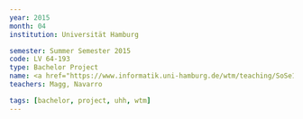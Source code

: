 ```yaml
---
year: 2015
month: 04
institution: Universität Hamburg

semester: Summer Semester 2015
code: LV 64-193
type: Bachelor Project
name: <a href="https://www.informatik.uni-hamburg.de/wtm/teaching/SoSe15_NNRobots_Pj.shtml" title="Details">Neuronale Netze f&uuml;r Roboter</a>
teachers: Magg, Navarro

tags: [bachelor, project, uhh, wtm]
---
```

